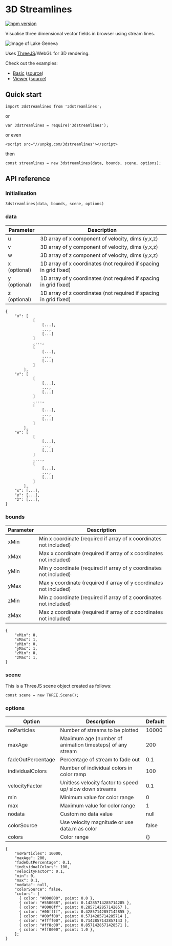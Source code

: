 # 3D Streamlines

[![npm version](https://badge.fury.io/js/3dstreamlines.svg)](https://badge.fury.io/js/3dstreamlines)

Visualise three dimensional vector fields in browser using stream lines.

![Image of Lake Geneva](https://3dstreamlines.s3.eu-central-1.amazonaws.com/tornado.png)


Uses [ThreeJS](https://github.com/mrdoob/three.js/)/WebGL for 3D rendering.

Check out the examples:

- [Basic](https://jamesrunnalls.github.io/3dstreamlines/example/basic/) ([source](https://github.com/jamesrunnalls/3dstreamlines/blob/master/example/basic/index.html))
- [Viewer](https://3dstreamlines.com) ([source](https://github.com/JamesRunnalls/3dstreamlines-viewer))

## Quick start

```
import 3dstreamlines from '3dstreamlines';
```

or

```
var 3dstreamlines = require('3dstreamlines');
```

or even

```
<script src="//unpkg.com/3dstreamlines"></script>
```

then

```
const streamlines = new 3dstreamlines(data, bounds, scene, options);
```

## API reference

### Initialisation

```
3dstreamlines(data, bounds, scene, options)
```

### data

| Parameter    | Description                                                       |
| ------------ | ----------------------------------------------------------------- |
| u            | 3D array of x component of velocity, dims (y,x,z)                 |
| v            | 3D array of y component of velocity, dims (y,x,z)                 |
| w            | 3D array of z component of velocity, dims (y,x,z)                 |
| x (optional) | 1D array of x coordinates (not required if spacing in grid fixed) |
| y (optional) | 1D array of y coordinates (not required if spacing in grid fixed) |
| z (optional) | 1D array of z coordinates (not required if spacing in grid fixed) |

```
{
    "u": [
            [
                [...],
                ...,
                [...]
            ]
            ,...,
            [
                [...],
                ...,
                [...]
            ]
        ],
    "v": [
            [
                [...],
                ...,
                [...]
            ]
            ,...,
            [
                [...],
                ...,
                [...]
            ]
        ],
    "w": [
            [
                [...],
                ...,
                [...]
            ]
            ,...,
            [
                [...],
                ...,
                [...]
            ]
        ],
    "x": [...],
    "y": [...],
    "z": [...],
}
```

### bounds

| Parameter | Description                                                        |
| --------- | ------------------------------------------------------------------ |
| xMin      | Min x coordinate (required if array of x coordinates not included) |
| xMax      | Max x coordinate (required if array of x coordinates not included) |
| yMin      | Min y coordinate (required if array of y coordinates not included) |
| yMax      | Max y coordinate (required if array of y coordinates not included) |
| zMin      | Min z coordinate (required if array of z coordinates not included) |
| zMax      | Max z coordinate (required if array of z coordinates not included) |

```
{
    "xMin": 0,
    "xMax": 1,
    "yMin": 0,
    "yMax": 1,
    "zMin": 0,
    "zMax": 1,
}
```

### scene

This is a ThreeJS scene object created as follows:

```
const scene = new THREE.Scene();
```

### options

| Option            | Description                                               | Default |
| ----------------- | --------------------------------------------------------- | ------- |
| noParticles       | Number of streams to be plotted                           | 10000   |
| maxAge            | Maximum age (number of animation timesteps) of any stream | 200     |
| fadeOutPercentage | Percentage of stream to fade out                          | 0.1     |
| individualColors  | Number of individual colors in color ramp                 | 100     |
| velocityFactor    | Unitless velocity factor to speed up/ slow down streams   | 0.1     |
| min               | Minimum value for color range                             | 0       |
| max               | Maximum value for color range                             | 1       |
| nodata            | Custom no data value                                      | null    |
| colorSource       | Use velocity magnitude or use data.m as color             | false   |
| colors            | Color range                                               | {}      |

```
{
    "noParticles": 10000,
    "maxAge": 200,
    "fadeOutPercentage": 0.1,
    "individualColors": 100,
    "velocityFactor": 0.1,
    "min": 0,
    "max": 0.1,
    "nodata": null,
    "colorSource": false,
    "colors": [
      { color: "#000000", point: 0.0 },
      { color: "#550088", point: 0.14285714285714285 },
      { color: "#0000ff", point: 0.2857142857142857 },
      { color: "#00ffff", point: 0.42857142857142855 },
      { color: "#00ff00", point: 0.5714285714285714 },
      { color: "#ffff00", point: 0.7142857142857143 },
      { color: "#ff8c00", point: 0.8571428571428571 },
      { color: "#ff0000", point: 1.0 },
    ];
}
```
